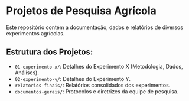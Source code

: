 # Projetos de Pesquisa Agrícola

Este repositório contém a documentação, dados e relatórios de diversos experimentos agrícolas.

## Estrutura dos Projetos:

- `01-experimento-x/`: Detalhes do Experimento X (Metodologia, Dados, Análises).
- `02-experimento-y/`: Detalhes do Experimento Y.
- `relatorios-finais/`: Relatórios consolidados dos experimentos.
- `documentos-gerais/`: Protocolos e diretrizes da equipe de pesquisa.

